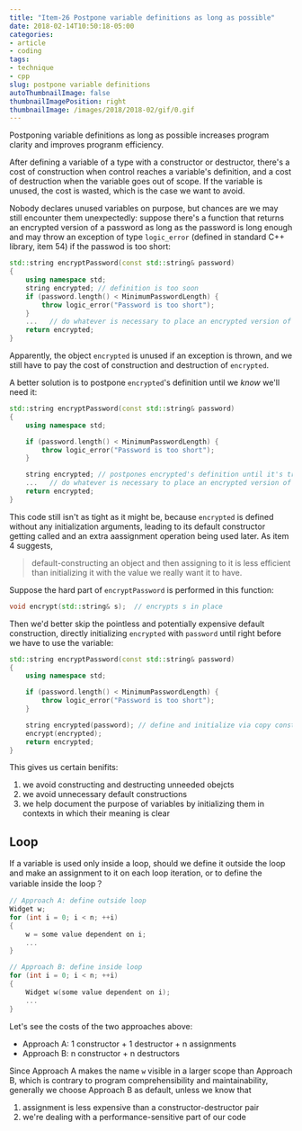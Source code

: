 ```yaml
---
title: "Item-26 Postpone variable definitions as long as possible"
date: 2018-02-14T10:50:18-05:00
categories:
- article
- coding
tags:
- technique
- cpp
slug: postpone variable definitions
autoThumbnailImage: false
thumbnailImagePosition: right
thumbnailImage: /images/2018/2018-02/gif/0.gif
---
```


Postponing variable definitions as long as possible increases program clarity and improves progranm efficiency.
<!--more-->

After defining a variable of a type with a constructor or destructor, there's a cost of construction when control reaches a variable's definition, and a cost of destruction when the variable goes out of scope. If the variable is unused, the cost is wasted, which is the case we want to avoid.

Nobody declares unused variables on purpose, but chances are we may still encounter them unexpectedly: suppose there's a function that returns an encrypted version of a password as long as the password is long enough and may throw an exception of type `logic_error` (defined in standard C++ library, item 54) if the passwod is too short:

```cpp
std::string encryptPassword(const std::string& password)
{
    using namespace std;
    string encrypted; // definition is too soon
    if (password.length() < MinimumPasswordLength) {
        throw logic_error("Password is too short");
    }
    ...   // do whatever is necessary to place an encrypted version of password in encrypted
    return encrypted;
}
```

Apparently, the object `encrypted` is unused if an exception is thrown, and we still have to pay the cost of construction and destruction of `encrypted`.

A better solution is to postpone `encrypted`'s definition until we _know_ we'll need it:

```cpp
std::string encryptPassword(const std::string& password)
{
    using namespace std;

    if (password.length() < MinimumPasswordLength) {
        throw logic_error("Password is too short");
    }

    string encrypted; // postpones encrypted's definition until it's truly necessary
    ...   // do whatever is necessary to place an encrypted version of password in encrypted
    return encrypted;
}
```

This code still isn't as tight as it might be, because `encrypted` is defined without any initialization arguments, leading to its default constructor getting called and an extra aassignment operation being used later. As item 4 suggests,

> default-constructing an object and then assigning to it is less efficient than initializing it with the value we really want it to have.

Suppose the hard part of `encryptPassword` is performed in this function:

```cpp
void encrypt(std::string& s);  // encrypts s in place
```

Then we'd better skip the pointless and potentially expensive default construction, directly initializing `encrypted` with `password` until right before we have to use the variable:

```cpp
std::string encryptPassword(const std::string& password)
{
    using namespace std;

    if (password.length() < MinimumPasswordLength) {
        throw logic_error("Password is too short");
    }

    string encrypted(password); // define and initialize via copy constructor right before we have to use it
    encrypt(encrypted);
    return encrypted;
}
```

This gives us certain benifits:   
1. we avoid constructing and destructing unneeded obejcts  
2. we avoid unnecessary default constructions  
3. we help document the purpose of variables by initializing them in contexts in which their meaning is clear

## Loop

If a variable is used only inside a loop, should we define it outside the loop and make an assignment to it on each loop iteration, or to define the variable inside the loop？

```cpp
// Approach A: define outside loop
Widget w;
for (int i = 0; i < n; ++i)
{
    w = some value dependent on i;
    ...
}
```

```cpp
// Approach B: define inside loop
for (int i = 0; i < n; ++i) 
{
    Widget w(some value dependent on i);
    ...
}
```

Let's see the costs of the two approaches above:

* Approach A: 1 constructor + 1 destructor + n assignments
* Approach B: n constructor + n destructors

Since Approach A makes the name `w` visible in a larger scope than Approach B, which is contrary to program comprehensibility and maintainability, generally we choose Approach B as default, unless we know that

1. assignment is less expensive than a constructor-destructor pair
2. we're dealing with a performance-sensitive part of our code 